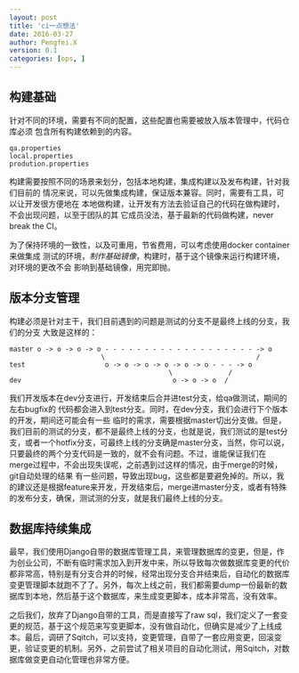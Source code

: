 ```yaml
---
layout: post
title: 'ci一点想法'
date: 2016-03-27
author: Pengfei.X
version: 0.1
categories: [ops, ]
---
```


## 构建基础

针对不同的环境，需要有不同的配置，这些配置也需要被放入版本管理中，代码仓库必须
包含所有构建依赖到的内容。

	qa.properties
	local.properties
	prodution.properties

构建需要按照不同的场景来划分，包括本地构建，集成构建以及发布构建，针对我们目前的
情况来说，可以先做集成构建，保证版本兼容。同时，需要有工具，可以让开发很方便地在
本地做构建，让开发有方法去验证自己的代码在做构建时，不会出现问题，以至于团队的其
它成员没法，基于最新的代码做构建，never break the CI。

为了保持环境的一致性，以及可重用，节省费用，可以考虑使用docker container来做集成
测试的环境，*制作基础镜像*，构建时，基于这个镜像来运行构建环境，对环境的更改不会
影响到基础镜像，用完即抛。


## 版本分支管理
构建必须是针对主干，我们目前遇到的问题是测试的分支不是最终上线的分支，我们的分支
大致是这样的：

    master o -> o -> o -> o - - - - - - - - - - - - - - - - - - - -> o
                           \                                      /
    test                    o -> o -> o -> o -> o -> o - - - -> o          
                                            \              /
    dev                                      o -> o -> o  /

我们开发版本在dev分支进行，开发结束后合并进test分支，给qa做测试，期间的左右bugfix的
代码都会进入到test分支。同时，在dev分支，我们会进行下个版本的开发，期间还可能会有一些
临时的需求，需要根据master切出分支做。但是，我们目前的测试的分支，都不是最终上线的分支，也就是说，我们测试的是test分支，或者一个hotfix分支，可最终上线的分支确是master分支，当然，你可以说，只要最终的两个分支代码是一致的，就不会有问题。不过，谁能保证我们在merge过程中，不会出现失误呢，之前遇到过这样的情况，由于merge的时候，git自动处理的结果
有一些问题，导致出现bug，这些都是要避免掉的。所以，我的建议还是根据feature来开发，开发结束后，merge进master分支，或者有特殊的发布分支，确保，测试测的分支，就是我们最终上线的分支。


## 数据库持续集成
最早，我们使用Django自带的数据库管理工具，来管理数据库的变更，但是，作为创业公司，不断有临时需求加入到开发中来，所以导致每次做数据库变更的代价都非常高，特别是有分支合并的时候，经常出现分支合并结束后，自动化的数据库变更管理脚本就跑不了了。另外，每次上线之前，我们都需要dump一份最新的数据库到本地，然后基于这个数据库，来生成变更脚本，成本非常高，没有效率。

之后我们，放弃了Django自带的工具，而是直接写了raw sql，我们定义了一套变更的规范，基于这个规范来写变更脚本，没有做自动化，但确实是减少了上线成本。最后，调研了Sqitch，可以支持，变更管理，自带了一套应用变更，回滚变更，验证变更的机制。另外，之前尝试了相关项目的自动化测试，用Sqitch，对数据库做变更自动化管理也非常方便。
